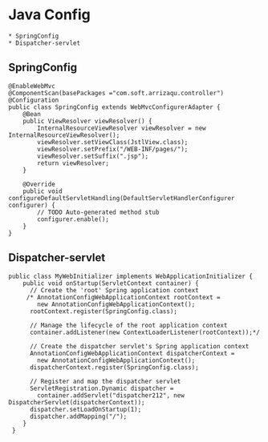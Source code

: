 # Java Config
	* SpringConfig
	* Dispatcher-servlet

## SpringConfig
	@EnableWebMvc
	@ComponentScan(basePackages ="com.soft.arrizaqu.controller")
	@Configuration
	public class SpringConfig extends WebMvcConfigurerAdapter {
		@Bean
		public ViewResolver viewResolver() {
			InternalResourceViewResolver viewResolver = new InternalResourceViewResolver();
			viewResolver.setViewClass(JstlView.class);
			viewResolver.setPrefix("/WEB-INF/pages/");
			viewResolver.setSuffix(".jsp");
			return viewResolver;
		}
		
		@Override
		public void configureDefaultServletHandling(DefaultServletHandlerConfigurer configurer) {
			// TODO Auto-generated method stub
			configurer.enable();
		}
	}
	
## Dispatcher-servlet
	public class MyWebInitializer implements WebApplicationInitializer {
		public void onStartup(ServletContext container) {
		  // Create the 'root' Spring application context
		 /* AnnotationConfigWebApplicationContext rootContext =
			new AnnotationConfigWebApplicationContext();
		  rootContext.register(SpringConfig.class);

		  // Manage the lifecycle of the root application context
		  container.addListener(new ContextLoaderListener(rootContext));*/

		  // Create the dispatcher servlet's Spring application context
		  AnnotationConfigWebApplicationContext dispatcherContext =
			new AnnotationConfigWebApplicationContext();
		  dispatcherContext.register(SpringConfig.class);

		  // Register and map the dispatcher servlet
		  ServletRegistration.Dynamic dispatcher =
			container.addServlet("dispatcher212", new DispatcherServlet(dispatcherContext));
		  dispatcher.setLoadOnStartup(1);
		  dispatcher.addMapping("/");
		}
	 }